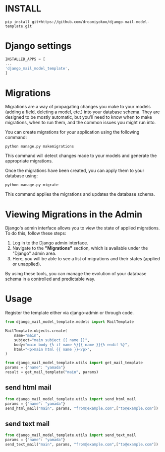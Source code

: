 # INSTALL

```shell
pip install git+https://github.com/dreamiyokoo/django-mail-model-template.git
```

# Django settings

```python
INSTALLED_APPS = [
...
'django_mail_model_template',
]
```

# Migrations

Migrations are a way of propagating changes you make to your models (adding a field, deleting a model, etc.) into your
database schema. They are designed to be mostly automatic, but you'll need to know when to make migrations, when to run
them, and the common issues you might run into.

You can create migrations for your application using the following command:

```shell
python manage.py makemigrations
```

This command will detect changes made to your models and generate the appropriate migrations.

Once the migrations have been created, you can apply them to your database using:

```shell
python manage.py migrate
```

This command applies the migrations and updates the database schema.

# Viewing Migrations in the Admin

Django's admin interface allows you to view the state of applied migrations. To do this, follow these steps:

1. Log in to the Django admin interface.
2. Navigate to the **"Migrations"** section, which is available under the "Django" admin area.
3. Here, you will be able to see a list of migrations and their states (applied or unapplied).

By using these tools, you can manage the evolution of your database schema in a controlled and predictable way.

# Usage

Register the template either via django-admin or through code.

```python
from django_mail_model_template.models import MailTemplate

MailTemplate.objects.create(
    name="main",
    subject="main subject {{ name }}",
    body="main body {% if name %}{{ name }}{% endif %}",
    html="<p>main html {{ name }}</p>",
)
```

```python
from django_mail_model_template.utils import get_mail_template
params = {"name": "yamada"}
result = get_mail_template("main", params)
```

## send html mail

```python
from django_mail_model_template.utils import send_html_mail
params = {"name": "yamada"}
send_html_mail("main", params, "from@example.com",["to@example.com"])
```

## send text mail

```python
from django_mail_model_template.utils import send_text_mail
params = {"name": "yamada"}
send_text_mail("main", params, "from@example.com",["to@example.com"])
```
